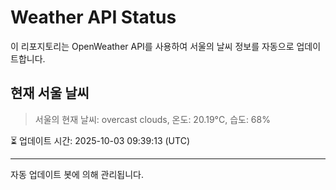 
# Weather API Status

이 리포지토리는 OpenWeather API를 사용하여 서울의 날씨 정보를 자동으로 업데이트합니다.

## 현재 서울 날씨
> 서울의 현재 날씨: overcast clouds, 온도: 20.19°C, 습도: 68%

⏳ 업데이트 시간: 2025-10-03 09:39:13 (UTC)

---
자동 업데이트 봇에 의해 관리됩니다.
